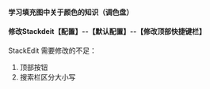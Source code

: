 #### 学习填充图中关于颜色的知识（调色盘）

#### 修改Stackdeit【配置】--【默认配置】--【修改顶部快捷键栏】
StackEdit 需要修改的不足：
1. 顶部按钮
2. 搜索栏区分大小写
<!--stackedit_data:
eyJoaXN0b3J5IjpbMTcwMjMwOTAzLC05ODg3MjE1NjldfQ==
-->